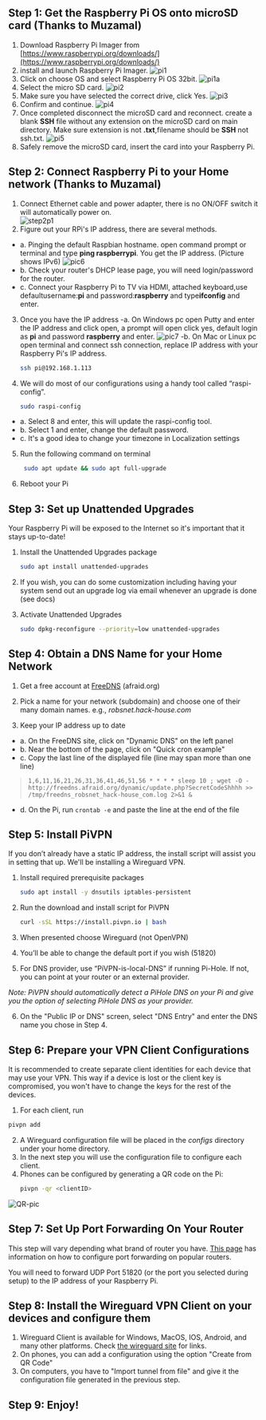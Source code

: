 ## Step 1: Get the Raspberry Pi OS onto microSD card (Thanks to Muzamal)

1. Download Raspberry Pi Imager from [https://www.raspberrypi.org/downloads/](https://www.raspberrypi.org/downloads/)
2. install and launch Raspberry Pi Imager. 
    ![pi1](https://raw.githubusercontent.com/A3XX/dns_at_home/master/img/1.PNG)
3. Click on choose OS and select Raspberry Pi OS 32bit.
    ![pi1a](https://raw.githubusercontent.com/A3XX/dns_at_home/master/img/1a.png)
4. Select the micro SD card.
    ![pi2](https://raw.githubusercontent.com/A3XX/dns_at_home/master/img/2.PNG)
5. Make sure you have selected the correct drive, click Yes.
    ![pi3](https://raw.githubusercontent.com/A3XX/dns_at_home/master/img/3.PNG)
6. Confirm and continue. 
    ![pi4](https://raw.githubusercontent.com/A3XX/dns_at_home/master/img/4.PNG)
7. Once completed disconnect the microSD card and reconnect. create a blank **SSH** file without any extension on the microSD card on main directory. Make sure extension is not **.txt**,filename should be **SSH** not ssh.txt.
    ![pi5](https://raw.githubusercontent.com/A3XX/dns_at_home/master/img/5.PNG)
8. Safely remove the microSD card, insert the card into your Raspberry Pi. 

## Step 2: Connect Raspberry Pi to your Home network (Thanks to Muzamal)
1. Connect Ethernet cable and power adapter, there is no ON/OFF switch it will automatically power on.  
    ![step2p1](https://projects-static.raspberrypi.org/projects/raspberry-pi-getting-started/0e07cfe2a142a41e6c97611e94057de6dddde935/en/images/pi-plug-in.gif)
2. Figure out your RPi's IP address, there are several methods.
  - a. Pinging the default Raspbian hostname. open command prompt or terminal and type **ping raspberrypi**. You get the IP address. (Picture shows IPv6)
      ![pic6](https://raw.githubusercontent.com/A3XX/dns_at_home/master/img/6.PNG)
  - b. Check your router's DHCP lease page, you will need login/password for the router. 
  - c. Connect your Raspberry Pi to TV via HDMI, attached keyboard,use defaultusername:**pi** and password:**raspberry** and type**ifconfig** and enter.
3. Once you have the IP address 
  -a. On Windows pc open Putty and enter the IP address and click open, a prompt will open click yes, default login as **pi** and  password **raspberry** and enter.
      ![pic7](https://raw.githubusercontent.com/A3XX/dns_at_home/master/img/7.PNG)
  -b. On Mac or Linux pc open terminal and connect ssh connection, replace IP address with your Raspberry Pi's IP address.
     ```bash
     ssh pi@192.168.1.113
     ```
4. We will do most of our configurations using a handy tool called “raspi-config”.
    ```bash
    sudo raspi-config
    ```
 - a. Select 8 and enter, this will update the raspi-config tool. 
 - b. Select 1 and enter, change the default password. 
 - c. It's a good idea to change your timezone in Localization settings
 
5. Run the following command on terminal
    ```bash 
     sudo apt update && sudo apt full-upgrade
    ```
6. Reboot your Pi

## Step 3: Set up Unattended Upgrades
Your Raspberry Pi will be exposed to the Internet so it's important that it stays up-to-date!

1. Install the Unattended Upgrades package
    ```bash
    sudo apt install unattended-upgrades
    ```

2. If you wish, you can do some customization including having your system send out an upgrade log via email whenever an upgrade is done (see docs)

3. Activate Unattended Upgrades
    ```bash
    sudo dpkg-reconfigure --priority=low unattended-upgrades
    ```
    
## Step 4: Obtain a DNS Name for your Home Network
1. Get a free account at [FreeDNS](https://freedns.afraid.org/) (afraid.org)

2. Pick a name for your network (subdomain) and choose one of their many domain names. e.g., _robsnet.hack-house.com_

3. Keep your IP address up to date
- a. On the FreeDNS site, click on "Dynamic DNS" on the left panel
- b. Near the bottom of the page, click on "Quick cron example"
- c. Copy the last line of the displayed file (line may span more than one line)

>`1,6,11,16,21,26,31,36,41,46,51,56 * * * * sleep 10 ; wget -O - http://freedns.afraid.org/dynamic/update.php?SecretCodeShhhh >> /tmp/freedns_robsnet_hack-house_com.log 2>&1 &`

- d. On the Pi, run `crontab -e` and paste the line at the end of the file

## Step 5: Install PiVPN
If you don’t already have a static IP address, the install script will assist you in setting that up. We'll be installing a Wireguard VPN.
1. Install required prerequisite packages
   ```bash
   sudo apt install -y dnsutils iptables-persistent
   ```
2. Run the download and install script for PiVPN
   ```bash
   curl -sSL https://install.pivpn.io | bash
   ```
3. When presented choose Wireguard (not OpenVPN)

4. You’ll be able to change the default port if you wish (51820)

5. For DNS provider, use “PiVPN-is-local-DNS” if running Pi-Hole. If not, you can point at your router or an external provider.

_Note: PiVPN should automatically detect a PiHole DNS on your Pi and give you the option of selecting PiHole DNS as your provider._

6. On the "Public IP or DNS" screen, select "DNS Entry" and enter the DNS name you chose in Step 4.

## Step 6: Prepare your VPN Client Configurations
It is recommended to create separate client identities for each device that may use your VPN. This way if a device is lost or the client key is compromised, you won't have  to change the keys for the rest of the devices.
1.   For each client, run
   ```bash
   pivpn add
   ```
2. A Wireguard configuration file will be placed in the _configs_ directory under your home directory.
3. In the next step you will use the configuration file to configure each client.
4. Phones can be configured by generating a QR code on the Pi:
    ```bash
    pivpn -qr <clientID>
    ```
![QR-pic](https://github.com/cranrob/home_vpn/raw/main/IMG/vpn-qr.jpg)

## Step 7: Set Up Port Forwarding On Your Router
This step will vary depending what brand of router you have. [This page](https://www.noip.com/support/knowledgebase/general-port-forwarding-guide/)
has information on how to configure port forwarding on popular routers.

You will need to forward UDP Port 51820 (or the port you selected during setup) to the IP address of your Raspberry Pi.

## Step 8: Install the Wireguard VPN Client on your devices and configure them
1. Wireguard Client is available for Windows, MacOS, IOS, Android, and many other platforms.
Check [the wireguard site](https://wireguard.com/install) for links.
2. On phones, you can add a configuration using the option "Create from QR Code"
3. On computers, you have to "Import tunnel from file" and give it the configuration file generated  in the previous step.

## Step 9: Enjoy!